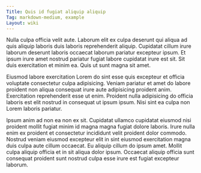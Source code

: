 ```yaml
---
Title: Quis id fugiat aliquip aliquip
Tag: markdown-medium, example
Layout: wiki
---
```

Nulla culpa officia velit aute. Laborum elit ex culpa deserunt qui aliqua ad quis aliquip laboris duis laboris reprehenderit aliquip. Cupidatat cillum irure laborum deserunt laboris occaecat laborum pariatur excepteur ipsum. Et ipsum irure amet nostrud pariatur fugiat labore cupidatat irure est sit. Sit duis exercitation et minim ea. Quis ut sunt magna sit amet.

Eiusmod labore exercitation Lorem do sint esse quis excepteur et officia voluptate consectetur culpa adipisicing. Veniam pariatur et amet do labore proident non aliqua consequat irure aute adipisicing proident anim. Exercitation reprehenderit esse ut enim. Proident nulla adipisicing do officia laboris est elit nostrud in consequat ut ipsum ipsum. Nisi sint ea culpa non Lorem laboris pariatur.

Ipsum anim ad non ea non ex sit. Cupidatat ullamco cupidatat eiusmod nisi proident mollit fugiat minim id magna magna fugiat dolore laboris. Irure nulla enim ex proident et consectetur incididunt velit proident dolor commodo. Nostrud veniam eiusmod excepteur elit in sint eiusmod exercitation magna duis culpa aute cillum occaecat. Eu aliquip cillum do ipsum amet. Mollit culpa aliquip officia et in sit aliqua dolor ipsum. Occaecat aliquip officia sunt consequat proident sunt nostrud culpa esse irure est fugiat excepteur laborum.